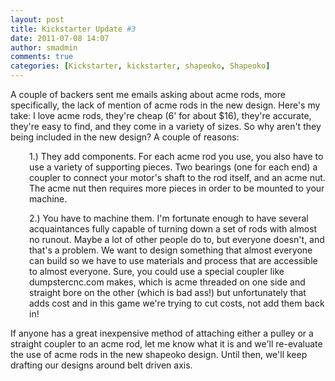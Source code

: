 ```yaml
---
layout: post
title: Kickstarter Update #3
date: 2011-07-08 14:07
author: smadmin
comments: true
categories: [Kickstarter, kickstarter, shapeoko, Shapeoko]
---
```

A couple of backers sent me emails asking about acme rods, more specifically, the lack of mention of acme rods in the new design. Here's my take: I love acme rods, they're cheap (6' for about $16), they're accurate, they're easy to find, and they come in a variety of sizes. So why aren't they being included in the new design? A couple of reasons:
<p style="padding-left: 30px;">1.) They add components. For each acme rod you use, you also have to use a variety of supporting pieces. Two bearings (one for each end) a coupler to connect your motor's shaft to the rod itself, and an acme nut. The acme nut then requires more pieces in order to be mounted to your machine.</p>
<p style="padding-left: 30px;">2.) You have to machine them. I'm fortunate enough to have several acquaintances fully capable of turning down a set of rods with almost no runout. Maybe a lot of other people do to, but everyone doesn't, and that's a problem. We want to design something that almost everyone can build so we have to use materials and process that are accessible to almost everyone. Sure, you could use a special coupler like dumpstercnc.com makes, which is acme threaded on one side and straight bore on the other (which is bad ass!) but unfortunately that adds cost and in this game we're trying to cut costs, not add them back in!</p>
If anyone has a great inexpensive method of attaching either a pulley or a straight coupler to an acme rod, let me know what it is and we'll re-evaluate the use of acme rods in the new shapeoko design. Until then, we'll keep drafting our designs around belt driven axis.
